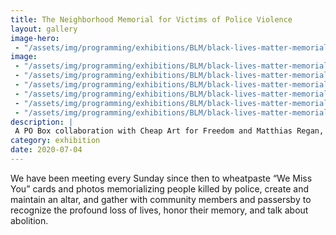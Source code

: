 ```yaml
---
title: The Neighborhood Memorial for Victims of Police Violence
layout: gallery
image-hero:
 - "/assets/img/programming/exhibitions/BLM/black-lives-matter-memorial.jpg"
image:
 - "/assets/img/programming/exhibitions/BLM/black-lives-matter-memorial-03.jpg"
 - "/assets/img/programming/exhibitions/BLM/black-lives-matter-memorial-02.jpg"
 - "/assets/img/programming/exhibitions/BLM/black-lives-matter-memorial-03.jpg"
 - "/assets/img/programming/exhibitions/BLM/black-lives-matter-memorial-04.jpg"
 - "/assets/img/programming/exhibitions/BLM/black-lives-matter-memorial-05.jpg"
 - "/assets/img/programming/exhibitions/BLM/black-lives-matter-memorial-06.jpg"
description: |
 A PO Box collaboration with Cheap Art for Freedom and Matthias Regan, launched on July 4th, 2020 under the el at W. Farwell and N. Glenwood.
category: exhibition
date: 2020-07-04
---
```

We have been meeting every Sunday since then to wheatpaste “We Miss You” cards and photos memorializing people killed by police, create and maintain an altar, and gather with community members and passersby to recognize the profound loss of lives, honor their memory, and talk about abolition.